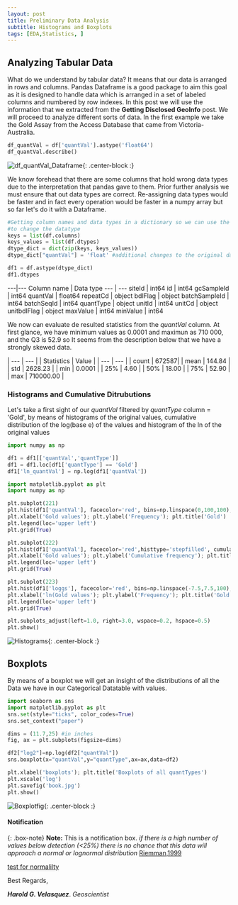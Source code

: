 ```yaml
---
layout: post
title: Preliminary Data Analysis
subtitle: Histograms and Boxplots
tags: [EDA,Statistics, ]
---
```


## Analyzing Tabular Data


What do we understand by tabular data? It means that our data is arranged in rows and columns. Pandas Dataframe is a good package to aim this goal as it is designed to handle data which is arranged in a set of labeled columns and numbered by row indexes. In this post we will use the information that we extracted from the **Getting Disclosed GeoInfo** post. We will proceed to analyze different sorts of data. In the first example we take the Gold Assay from the Access Database that came from Victoria-Australia.

```python
df_quantVal = df['quantVal'].astype('float64')
df_quantVal.describe()
```

![df_quantVal_Dataframe](https://raw.githubusercontent.com/haroldvelasquez/haroldvelasquez.github.io/master/img/post002_dataframe.PNG){: .center-block :}


We know forehead that there are some columns that hold wrong data types due to the interpretation that pandas gave to them. Prior further analysis we must ensure that out data types are correct. Re-assigning data types would be faster and in fact  every operation would be faster in a numpy array but so far let's do it with a Dataframe.

```python
#Getting column names and data types in a dictionary so we can use the astype method in order
#to change the datatype
keys = list(df.columns)
keys_values = list(df.dtypes)
dtype_dict = dict(zip(keys, keys_values))
dtype_dict["quantVal"] = 'float' #additional changes to the original data types

df1 = df.astype(dtype_dict)
df1.dtypes
```

---|---
Column name | Data type
--- | ---
siteId | int64
id        |         int64
gcSampleId |        int64
quantVal    |     float64
repeatCd     |     object
bdlFlag       |    object
batchSampleId  |    int64
batchSeqId     |    int64
quantType       |  object
unitId        |     int64
unitCd         |   object
unitbdlFlag     |  object
maxValue         |  int64
minValue          | int64

We now can evaluate de resulted statistics from the _quantVal_ column. At first glance, we have minimum values as 0.0001 and maximun as 710 000, and the Q3 is 52.9 so It seems from the description below that we have a strongly skewed data.

| --- | --- |
| Statistics | Value |
| --- | --- |
| count |   672587|
| mean  |     144.84 |
| std   |   2628.23 |
| min   |     0.0001 |
| 25%   |    4.60 |
| 50%   |    18.00 |
| 75%   |       52.90 |
| max   | 710000.00 |


### Histograms and Cumulative Ditrubutions

Let's take a first sight of our _quantVal_ filtered by _quantType_ column = 'Gold', by means of histograms of the original values, cumulative distribution of the log(base e) of the values and histogram of the ln of the original values

```python
import numpy as np

df1 = df1[['quantVal','quantType']]
df1 = df1.loc[df1['quantType'] == 'Gold']
df1['ln_quantVal'] = np.log(df1['quantVal'])
```


```python
import matplotlib.pyplot as plt
import numpy as np

plt.subplot(221)
plt.hist(df1['quantVal'], facecolor='red', bins=np.linspace(0,100,100),alpha=1,density=True,edgecolor='black',label='Gold')
plt.xlabel('Gold values'); plt.ylabel('Frequency'); plt.title('Gold')
plt.legend(loc='upper left')
plt.grid(True)

plt.subplot(222)
plt.hist(df1['quantVal'], facecolor='red',histtype='stepfilled', cumulative=True,bins=np.linspace(0,20,100), alpha=0.3, density=True,edgecolor='black',label='Gold')
plt.xlabel('Gold values'); plt.ylabel('Cumulative frequency'); plt.title('Gold Cumulative Distribution')
plt.legend(loc='upper left')
plt.grid(True)

plt.subplot(223)
plt.hist(df1['loggs'], facecolor='red', bins=np.linspace(-7.5,7.5,100),alpha=1,density=True,edgecolor='black',label='Gold')
plt.xlabel('ln(Gold values'); plt.ylabel('Frequency'); plt.title('Gold')
plt.legend(loc='upper left')
plt.grid(True)

plt.subplots_adjust(left=1.0, right=3.0, wspace=0.2, hspace=0.5)
plt.show()
```

![Histograms](https://raw.githubusercontent.com/haroldvelasquez/haroldvelasquez.github.io/master/img/histogram.PNG){: .center-block :}

## Boxplots

By means of a boxplot we will get an insight of the distributions of all the Data we have in our Categorical Datatable with values.

```python
import seaborn as sns
import matplotlib.pyplot as plt
sns.set(style="ticks", color_codes=True)
sns.set_context("paper")

dims = (11.7,25) #in inches
fig, ax = plt.subplots(figsize=dims)

df2["log2"]=np.log(df2["quantVal"])
sns.boxplot(x="quantVal",y="quantType",ax=ax,data=df2)

plt.xlabel('boxplots'); plt.title('Boxplots of all quantTypes')
plt.xscale('log')
plt.savefig('book.jpg')
plt.show()
```

![Boxplotfig](https://raw.githubusercontent.com/haroldvelasquez/haroldvelasquez.github.io/master/img/boxplot.PNG){: .center-block :}


#### Notification
{: .box-note}
**Note:** This is a notification box.
_if there is a high number of values below detection (<25%) there is no chance that this data will approach a normal or lognormal distribution_ [Riemman,1999](https://link.springer.com/article/10.1007/s002549900081)


[test for normalilty](https://machinelearningmastery.com/a-gentle-introduction-to-normality-tests-in-python/)

Best Regards,

**_Harold G. Velasquez_**.
_Geoscientist_